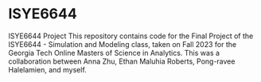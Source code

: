 # ISYE6644
ISYE6644 Project
This repository contains code for the Final Project of the ISYE6644 - Simulation and Modeling class, taken on Fall 2023 for the Georgia Tech Online Masters of Science in Analytics. This was a collaboration between Anna Zhu, Ethan Maluhia Roberts, Pong-ravee Halelamien, and myself.
